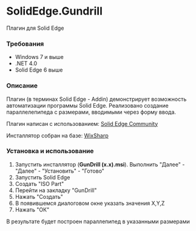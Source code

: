 # SolidEdge.Gundrill
Плагин для Solid Edge

### Требования
+ Windows 7 и выше
+ .NET 4.0
+ Solid Edge 6 выше

### Описание
Плагин (в терминах Solid Edge - Addin) демонстрирует возможность автоматизации программы Solid Edge. Реализовано создание параллелепипеда с размерами, вводимыми через форму ввода. 

Плагин написан с использованием: [Solid Edge Community](https://github.com/SolidEdgeCommunity)

Инсталлятор собран на базе: [WixSharp](https://wixsharp.codeplex.com/)

### Установка и использование

1. Запустить инсталлятор (**GunDrill (x.x).msi**). Выполнить "Далее" - "Далее" - "Установить" - "Готово"
2. Запустить Solid Edge 
3. Создать "ISO Part"
4. Перейти на закладку "GunDrill"
5. Нажать "Создать"
6. В появившемся диалоговом окне указать значения X,Y,Z
7. Нажать "ОК"

В результате будет построен параллепипед в указанными размерами 
